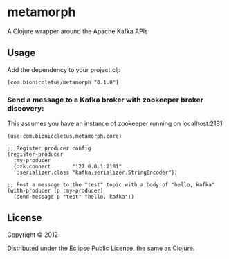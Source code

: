 # metamorph

A Clojure wrapper around the Apache Kafka APIs

## Usage

Add the dependency to your project.clj:

    [com.bioniccletus/metamorph "0.1.0"]

### Send a message to a Kafka broker with zookeeper broker discovery:

This assumes you have an instance of zookeeper running on localhost:2181

    (use com.bioniccletus.metamorph.core)
    
    ;; Register producer config
    (register-producer
      :my-producer
      {:zk.connect       "127.0.0.1:2181"
       :serializer.class "kafka.serializer.StringEncoder"})

    ;; Post a message to the "test" topic with a body of "hello, kafka"
    (with-producer [p :my-producer]
      (send-message p "test" "hello, kafka"))

## License

Copyright © 2012 

Distributed under the Eclipse Public License, the same as Clojure.
